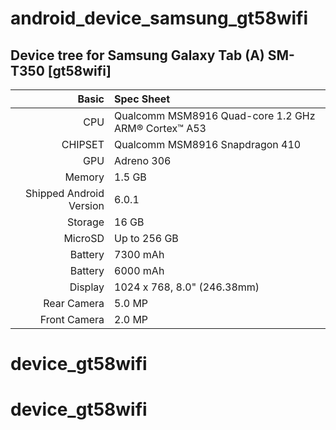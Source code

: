 # android_device_samsung_gt58wifi

## Device tree for Samsung Galaxy Tab (A) SM-T350 [gt58wifi]

Basic   | Spec Sheet
-------:|:-------------------------
CPU     | Qualcomm MSM8916 Quad-core 1.2 GHz ARM® Cortex™ A53
CHIPSET | Qualcomm MSM8916 Snapdragon 410
GPU     | Adreno 306
Memory  | 1.5 GB
Shipped Android Version | 6.0.1
Storage | 16 GB
MicroSD | Up to 256 GB
Battery | 7300 mAh
Battery | 6000 mAh
Display | 1024 x 768, 8.0" (246.38mm)
Rear Camera  | 5.0 MP
Front Camera | 2.0 MP

# device_gt58wifi
# device_gt58wifi
